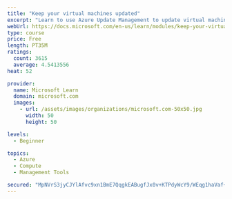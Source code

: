 ```yaml
---
title: "Keep your virtual machines updated"
excerpt: "Learn to use Azure Update Management to update virtual machines, verify agent connectivity, and use Azure Log Analytics in your cloud environment."
webUrl: https://docs.microsoft.com/en-us/learn/modules/keep-your-virtual-machines-updated/
type: course
price: Free
length: PT35M
ratings:
  count: 3615
  average: 4.5413556
heat: 52

provider:
  name: Microsoft Learn
  domain: microsoft.com
  images:
    - url: /assets/images/organizations/microsoft.com-50x50.jpg
      width: 50
      height: 50

levels:
  - Beginner

topics:
  - Azure
  - Compute
  - Management Tools

secured: "MpNVrS3jyCJYlAfvc9xn1BmE7QqgkEABugfJx0v+KTPdyWcY9/WEqg1haVaf+ETMfFxGOX//iKUKQRZzVAscGBakUCr33Do0cTQ0ZOLKpBTbzTwf/Q4e2xgoFkE0ccRScav2ZyQfZXMuJZP9+MFEneZUUrVvw5lbN+7u0ZlajMk+YGGe3/UGdIYKjP1QKvl5p65qjmg9i/D9tWI0O/enmcanUlDehZxWnTtrOc1V0MpRLunG+OXzKEqeM7Iwh17nVPZSE08x3v7HcSiFradkReMrlFaki4dDFa70fMjmBIMIyYh92whn076l+9udRioZ9ryuuFI6rFXzVRRFr7+zpdGTiLz5U8zVX4rtzfmtn0j5pl3YYLsw6w/EWqMFiapSnxMShOBdBEqg8wNiG9iRNWlcOI93T1E/3yY+GDaTAY4=;862RVUED29GKVQpFN9t/lw=="
---
```


